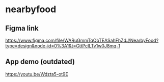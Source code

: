 ﻿# nearbyfood

## Figma link

https://www.figma.com/file/WARuGmmTqObTEASahFhZdJ/NearbyFood?type=design&node-id=0%3A1&t=GttPcILTv1w0J8mq-1


## App demo (outdated)

https://youtu.be/Wdzta5-ot9E

